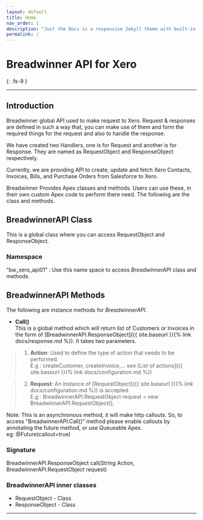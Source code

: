 ```yaml
---
layout: default
title: Home
nav_order: 1
description: "Just the Docs is a responsive Jekyll theme with built-in search that is easily customizable and hosted on GitHub Pages."
permalink: /
---
```


# Breadwinner API for Xero
{: .fs-9 }


---

## Introduction
Breadwinner global API used to make request to Xero. Request & responses are defined in such a way that, you can make use of them and form the required things for the request and also to handle the response.

We have created two Handlers, one is for Request and another is for Response. They are named as RequestObject and ResponseObject respectively.

Currently, we are providing API to create, update and fetch Xero Contacts, Invoices, Bills, and Purchase Orders from Salesforce to Xero.

Breadwinner Provides Apex classes and methods. Users can use these, in their own custom Apex code to perform there need. The following are the class and methods.

## BreadwinnerAPI Class 
This is a global class where you can access RequestObject and ResponseObject.

### Namespace
"bw_xero_api01" : Use this name space to access <i>BreadwinnerAPI</i> class and methods. 

## BreadwinnerAPI Methods
The following are instance methods for <i>BreadwinnerAPI</i>.
- <b>Call()</b><br/>
This is a global method which will return list of Customers or Invoices in the form of [BreadwinnerAPI.ResponseObject]({{ site.baseurl }}{% link docs/response.md %}). It takes two parameters.

> 1. <b>Action</b>: Used to define the type of action that needs to be performed.<br/>
E.g : createCustomer, createInvoice,… see [List of actions]({{ site.baseurl }}{% link docs/configuration.md %})

>  2. <b>Request</b>: An instance of [RequestObject]({{ site.baseurl }}{% link docs/configuration.md %}) is accepted.<br/>
E.g :  BreadwinnerAPI.RequestObject request = new BreadwinnerAPI.RequestObject();

Note: This is an asynchronous method, it will make http callouts. So, to access "BreadwinnerAPI.Call()" method please enable callouts by annotating the future method, or use Queueable Apex.<br/>
eg: @Future(callout=true) 
### Signature
BreadwinnerAPI.ResponseObject call(String Action, BreadwinnerAPI.RequestObject request)

### BreadwinnerAPI inner classes
<ul>
<li>RequestObject - Class</li> 
<li>ResponseObject - Class</li>
</ul>




---
